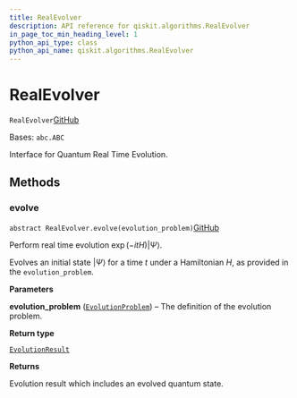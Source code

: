 ```yaml
---
title: RealEvolver
description: API reference for qiskit.algorithms.RealEvolver
in_page_toc_min_heading_level: 1
python_api_type: class
python_api_name: qiskit.algorithms.RealEvolver
---
```


# RealEvolver

<span id="qiskit.algorithms.RealEvolver" />

`RealEvolver`[GitHub](https://github.com/qiskit/qiskit/tree/stable/0.20/qiskit/algorithms/evolvers/real_evolver.py "view source code")

Bases: `abc.ABC`

Interface for Quantum Real Time Evolution.

## Methods

### evolve

<span id="qiskit.algorithms.RealEvolver.evolve" />

`abstract RealEvolver.evolve(evolution_problem)`[GitHub](https://github.com/qiskit/qiskit/tree/stable/0.20/qiskit/algorithms/evolvers/real_evolver.py "view source code")

Perform real time evolution $\exp(-i t H)|\Psi\rangle$.

Evolves an initial state $|\Psi\rangle$ for a time $t$ under a Hamiltonian $H$, as provided in the `evolution_problem`.

**Parameters**

**evolution\_problem** ([`EvolutionProblem`](qiskit.algorithms.EvolutionProblem "qiskit.algorithms.evolvers.evolution_problem.EvolutionProblem")) – The definition of the evolution problem.

**Return type**

[`EvolutionResult`](qiskit.algorithms.EvolutionResult "qiskit.algorithms.evolvers.evolution_result.EvolutionResult")

**Returns**

Evolution result which includes an evolved quantum state.

